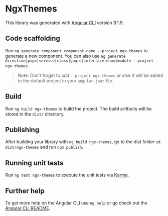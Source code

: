 # NgxThemes

This library was generated with [Angular CLI](https://github.com/angular/angular-cli) version 9.1.9.

## Code scaffolding

Run `ng generate component component-name --project ngx-themes` to generate a new component. You can also use `ng generate directive|pipe|service|class|guard|interface|enum|module --project ngx-themes`.
> Note: Don't forget to add `--project ngx-themes` or else it will be added to the default project in your `angular.json` file. 

## Build

Run `ng build ngx-themes` to build the project. The build artifacts will be stored in the `dist/` directory.

## Publishing

After building your library with `ng build ngx-themes`, go to the dist folder `cd dist/ngx-themes` and run `npm publish`.

## Running unit tests

Run `ng test ngx-themes` to execute the unit tests via [Karma](https://karma-runner.github.io).

## Further help

To get more help on the Angular CLI use `ng help` or go check out the [Angular CLI README](https://github.com/angular/angular-cli/blob/master/README.md).
